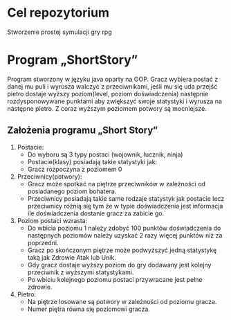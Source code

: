 # Cel repozytorium
Stworzenie prostej symulacji gry rpg

# Program „ShortStory”
Program stworzony w języku java oparty na OOP. Gracz wybiera postać z danej mu puli i wyrusza walczyć z przeciwnikami, 
jeśli mu się uda przejść pietro dostaje wyższy poziom(level, poziom doświadczenia) następnie rozdysponowywane punktami 
aby zwiększyć swoje statystyki i wyrusza na następne pietro. Z coraz wyższym poziomem potwory są mocniejsze.


## Założenia programu „Short Story”
<ol>
  <li>Postacie:
    <ul>
      <li>Do wyboru są 3 typy postaci (wojownik, łucznik, ninja)</li>
      <li>Postacie(klasy) posiadają takie statystyki jak:</li>
      <li>Gracz rozpoczyna z poziomem 0</li>
   </ul>
  </li>
  <li>Przeciwnicy(potwory):
    <ul>
     <li>Gracz może spotkać na piętrze przeciwników w zależności od posiadanego poziom bohatera.</li>
     <li>Przeciwnicy posiadają takie same rodzaje statystyk jak postacie lecz przeciwnicy różnią się tym że w typie 
     doświadczenia jest informacja ile doświadczenia dostanie gracz za zabicie go.</li>
    </ul>
  </li>
  <li>Poziom postaci wzrasta:
    <ul>
      <li>Do wbicia poziomu 1 należy zdobyć 100 punktów doświadczenia do następnych poziomów należy uzyskać 2 razy 
      więcej punktów niż za poprzedni. </li>
      <li>Gracz po skończonym piętrze może podwyższyć jedną statystykę taką jak Zdrowie Atak lub Unik.</li>
      <li>Gdy gracz dostaje wyższy poziom do gry dodawany jest kolejny przeciwnik z wyższymi statystykami.</li>
      <li>Po wbiciu kolejnego poziomu postaci przywracane jest pełne zdrowie.</li>
    </ul>
  </li>
  <li>Pietro:
    <ul>
      <li>Na piętrze losowane są potwory w zależności od poziomu gracza.</li>
      <li>Numer piętra równa się poziomowi gracza.</li>
    </ul>
  </li>
<ol>
